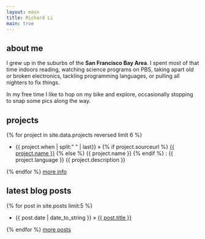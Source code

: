 ```yaml
---
layout: main
title: Richard Li
main: true
---
```

## about me
I grew up in the suburbs of the <b>San Francisco Bay Area</b>. I spent most of that time indoors reading, watching science programs on PBS, taking apart old or broken electronics, tackling programming languages, or pulling all nighters to fix things.

In my free time I like to hop on my bike and explore, occasionally stopping to snap some pics along the way.

## projects
{% for project in site.data.projects reversed limit 6 %}
<div class="project">
    <ul class="chron">
        <li>
            {{ project.when | split:" " | last}} &raquo;
            {% if project.sourceurl %}
                <a href="{{ project.sourceurl }}">{{ project.name }}</a>
            {% else %}
                {{ project.name }}
            {% endif %}
             : <span>{{ project.language }}</span> {{ project.description }}
         </li>
     </ul>
</div>
{% endfor %}
<a class="more" href="/projects">more info</a>

## latest blog posts
{% for post in site.posts limit:5 %}
<ul class="chron">
    <li>{{ post.date | date_to_string }} &raquo; <a href="{{ post.url }}">{{ post.title }}</a></li>
</ul>
{% endfor %}
<a class="more" href="/blog/archives">more posts</a>
